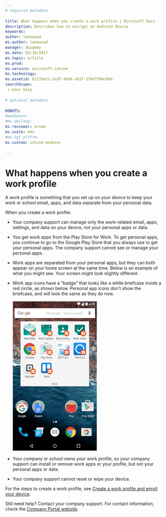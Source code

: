 ```yaml
---
# required metadata

title: What happens when you create a work profile | Microsoft Docs
description: Describes how to encrypt an Android device
keywords:
author: lenewsad
ms.author: lanewsad
manager: dougeby
ms.date: 03/16/2017
ms.topic: article
ms.prod:
ms.service: microsoft-intune
ms.technology:
ms.assetid: b217da11-2cd7-49ab-a91f-2f6d7784c6b6
searchScope:
 - User help

# optional metadata

ROBOTS:  
#audience:
#ms.devlang:
ms.reviewer: arnab
ms.suite: ems
#ms.tgt_pltfrm:
ms.custom: intune-enduser

---
```



# What happens when you create a work profile

A work profile is something that you set up on your device to keep your work or school email, apps, and data separate from your personal data.

When you create a work profile:

- Your company support can manage only the work-related email, apps, settings, and data on your device, not your personal apps or data.

- You get work apps from the Play Store for Work. To get personal apps, you continue to go to the Google Play Store that you always use to get your personal apps. The company support cannot see or manage your personal apps.

- Work apps are separated from your personal apps, but they can both appear on your home screen at the same time. Below is an example of what you might see. Your screen might look slightly different.

- Work app icons have a “badge” that looks like a white briefcase inside a red circle, as shown below. Personal app icons don’t show the briefcase, and will look the same as they do now.

	![Android Play Store for Work](./media/afw-google-play-store-for-work.png)

- Your company or school owns your work profile, so your company support can install or remove work apps or your profile, but not your personal apps or data.
- Your company support cannot reset or wipe your device.

For the steps to create a work profile, see [Create a work profile and enroll your device](create-a-work-profile-and-enroll-your-device-in-intune-android.md).

Still need help? Contact your company support. For contact information, check the [Company Portal website](https://portal.manage.microsoft.com#HelpDeskDialog).
